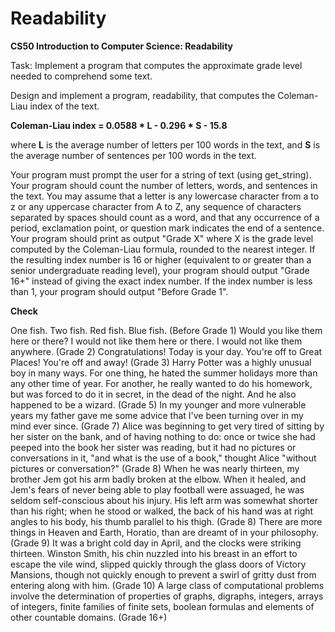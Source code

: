 # Readability
**CS50 Introduction to Computer Science: Readability**

Task: Implement a program that computes the approximate grade level needed to comprehend some text.

Design and implement a program, readability, that computes the Coleman-Liau index of the text.

**Coleman-Liau index = 0.0588 * L - 0.296 * S - 15.8**

where **L** is the average number of letters per 100 words in the text, and **S** is the average number of sentences per 100 words in the text.

Your program must prompt the user for a string of text (using get_string).
Your program should count the number of letters, words, and sentences in the text. You may assume that a letter is any lowercase character from a to z or any uppercase character from A to Z, any sequence of characters separated by spaces should count as a word, and that any occurrence of a period, exclamation point, or question mark indicates the end of a sentence. 
Your program should print as output "Grade X" where X is the grade level computed by the Coleman-Liau formula, rounded to the nearest integer.
If the resulting index number is 16 or higher (equivalent to or greater than a senior undergraduate reading level), your program should output "Grade 16+" instead of giving the exact index number. If the index number is less than 1, your program should output "Before Grade 1".

**Check**

One fish. Two fish. Red fish. Blue fish. (Before Grade 1)
Would you like them here or there? I would not like them here or there. I would not like them anywhere. (Grade 2)
Congratulations! Today is your day. You're off to Great Places! You're off and away! (Grade 3)
Harry Potter was a highly unusual boy in many ways. For one thing, he hated the summer holidays more than any other time of year. For another, he really wanted to do his homework, but was forced to do it in secret, in the dead of the night. And he also happened to be a wizard. (Grade 5)
In my younger and more vulnerable years my father gave me some advice that I've been turning over in my mind ever since. (Grade 7)
Alice was beginning to get very tired of sitting by her sister on the bank, and of having nothing to do: once or twice she had peeped into the book her sister was reading, but it had no pictures or conversations in it, "and what is the use of a book," thought Alice "without pictures or conversation?" (Grade 8)
When he was nearly thirteen, my brother Jem got his arm badly broken at the elbow. When it healed, and Jem's fears of never being able to play football were assuaged, he was seldom self-conscious about his injury. His left arm was somewhat shorter than his right; when he stood or walked, the back of his hand was at right angles to his body, his thumb parallel to his thigh. (Grade 8)
There are more things in Heaven and Earth, Horatio, than are dreamt of in your philosophy. (Grade 9)
It was a bright cold day in April, and the clocks were striking thirteen. Winston Smith, his chin nuzzled into his breast in an effort to escape the vile wind, slipped quickly through the glass doors of Victory Mansions, though not quickly enough to prevent a swirl of gritty dust from entering along with him. (Grade 10)
A large class of computational problems involve the determination of properties of graphs, digraphs, integers, arrays of integers, finite families of finite sets, boolean formulas and elements of other countable domains. (Grade 16+)
